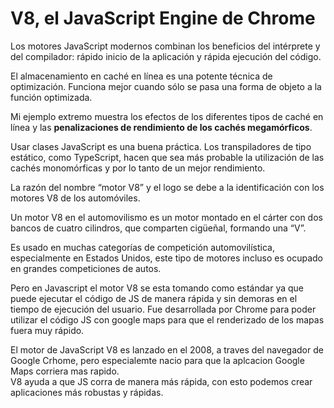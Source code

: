 # V8, el JavaScript Engine de Chrome

Los motores JavaScript modernos combinan los beneficios del intérprete y del compilador: rápido inicio de la aplicación y rápida ejecución del código.

El almacenamiento en caché en línea es una potente técnica de optimización. Funciona mejor cuando sólo se pasa una forma de objeto a la función optimizada.

Mi ejemplo extremo muestra los efectos de los diferentes tipos de caché en línea y las **penalizaciones de rendimiento de los cachés megamórficos**.

Usar clases JavaScript es una buena práctica. Los transpiladores de tipo estático, como TypeScript, hacen que sea más probable la utilización de las cachés monomórficas y por lo tanto de un mejor rendimiento.

La razón del nombre “motor V8” y el logo se debe a la identificación con los motores V8 de los automóviles.  

Un motor V8 en el automovilismo es un motor montado en el cárter con dos bancos de cuatro cilindros, que comparten cigüeñal, formando una “V”.  

Es usado en muchas categorías de competición automovilística, especialmente en Estados Unidos, este tipo de motores incluso es ocupado en grandes competiciones de autos.

Pero en Javascript el motor V8 se esta tomando como estándar ya que puede ejecutar el código de JS de manera rápida y sin demoras en el tiempo de ejecución del usuario. Fue desarrollada por Chrome para poder utilizar el código JS con google maps para que el renderizado de los mapas fuera muy rápido.

El motor de JavaScript V8 es lanzado en el 2008, a traves del navegador de Google Crhome, pero especialemte nacio para que la aplcacion Google Maps corriera mas rapido.  
V8 ayuda a que JS corra de manera más rápida, con esto podemos crear aplicaciones más robustas y rápidas.